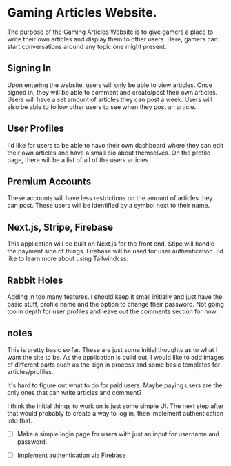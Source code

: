 # Gaming Articles Website.

The purpose of the Gaming Articles Website is to give gamers a place to write their own articles and display them to other users. Here, gamers can start conversations around any topic one might present. 

## Signing In

Upon entering the website, users will only be able to view articles. Once signed in, they will be able to comment and create/post their own articles. Users will have a set amount of articles they can post a week. Users will also be able to follow other users to see when they post an article. 

## User Profiles

I'd like for users to be able to have their own dashboard where they can edit their own articles and have a small bio about themselves. On the profile page, there will be a list of all of the users articles. 

## Premium Accounts
These accounts will have less restrictions on the amount of articles they can post. These users will be identified by a symbol next to their name. 

## Next.js, Stripe, Firebase
This application will be built on Next.js for the front end. Stipe will handle the payment side of things. Firebase will be used for user authentication. I'd like to learn more about using Tailwindcss. 

## Rabbit Holes
Adding in too many features. I should keep it small initially and just have the basic stuff, profile name and the option to change their password. Not going too in depth for user profiles and leave out the comments section for now. 

## notes
This is pretty basic so far. These are just some initial thoughts as to what I want the site to be. As the application is build out, I would like to add images of different parts such as the sign in process and some basic templates for articles/profiles. 

It's hard to figure out what to do for paid users. Maybe paying users are the only ones that can write articles and comment? 

I think the initial things to work on is just some simple UI. The next step after that would probably to create a way to log in, then implement authentication into that. 

- [ ] Make a simple login page for users with just an input for username and password.

- [ ] Implement authentication via Firebase



